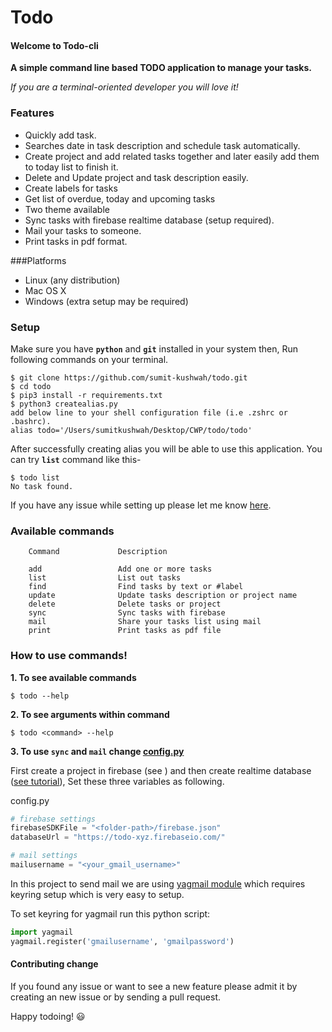 # Todo

#### Welcome to Todo-cli
**A simple command line based TODO application to manage your tasks.**

*If you are a terminal-oriented developer you will love it!*
### Features

- Quickly add task. 
- Searches date in task description and schedule task automatically.
- Create project and add related tasks together and later easily add them to today list to finish it.
- Delete and Update project and task description easily.
- Create labels for tasks
- Get list of overdue, today and upcoming tasks
- Two theme available 
- Sync tasks with firebase realtime database (setup required).
- Mail your tasks to someone.
- Print tasks in pdf format.

###Platforms
- Linux (any distribution)
- Mac OS X
- Windows (extra setup may be required)
### Setup

Make sure you have **`python`** and **`git`** installed in your system then,
Run following commands on your terminal.
```
$ git clone https://github.com/sumit-kushwah/todo.git
$ cd todo
$ pip3 install -r requirements.txt
$ python3 createalias.py
add below line to your shell configuration file (i.e .zshrc or .bashrc).
alias todo='/Users/sumitkushwah/Desktop/CWP/todo/todo'
```
After successfully creating alias you will be able to use this application.
You can try **`list`** command like this-
```
$ todo list
No task found.
```
If you have any issue while setting up please let me know [here](https://github.com/sumit-kushwah/todo/issues/new).

### Available commands

```
    Command             Description

    add                 Add one or more tasks
    list                List out tasks
    find                Find tasks by text or #label
    update              Update tasks description or project name
    delete              Delete tasks or project
    sync                Sync tasks with firebase
    mail                Share your tasks list using mail
    print               Print tasks as pdf file
```
### How to use commands!

**1. To see available commands**
```
$ todo --help
```
**2. To see arguments within command**
```
$ todo <command> --help
```
**3. To use `sync` and `mail` change [config.py](https://github.com/sumit-kushwah/todo/blob/master/config.py)**

First create a project in firebase (see ) and then create realtime database ([see tutorial](https://firebase.google.com/docs/database)),
Set these three variables as following.

config.py
```python
# firebase settings
firebaseSDKFile = "<folder-path>/firebase.json"
databaseUrl = "https://todo-xyz.firebaseio.com/"

# mail settings
mailusername = "<your_gmail_username>"
```
In this project to send mail we are using [yagmail module](https://pypi.org/project/yagmail/) which requires keyring setup which is very easy to setup.

To set keyring for yagmail run this python script:

```python
import yagmail
yagmail.register('gmailusername', 'gmailpassword')
```

#### Contributing change

If you found any issue or want to see a new feature please admit it by creating an new issue or by sending a pull request.


Happy todoing! :smiley: 